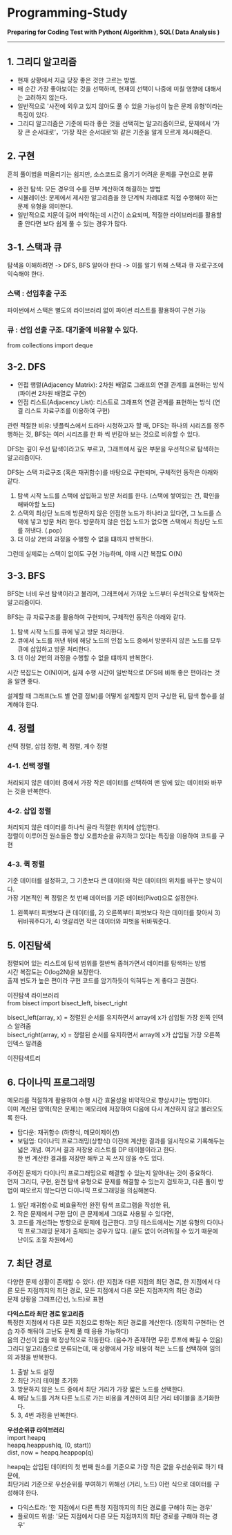 # Programming-Study
**Preparing for Coding Test with Python( Algorithm ), SQL( Data Analysis )**

---
## 1. 그리디 알고리즘
- 현재 상황에서 지금 당장 좋은 것만 고르는 방법.
- 매 순간 가장 좋아보이는 것을 선택하며, 현재의 선택이 나중에 미칠 영향에 대해서는 고려하지 않는다. 
- 일반적으로 '사전에 외우고 있지 않아도 풀 수 있을 가능성이 높은 문제 유형’이라는 특징이 있다.
- 그리디 알고리즘은 기준에 따라 좋은 것을 선택히는 알고리즘이므로, 문제에서 ‘가장 큰 순서대로’，‘가장 작은 순서대로’와 같은 기준을 알게 모르게 제시해준다. 

## 2. 구현
흔히 풀이법을 떠올리기는 쉽지만, 소스코드로 옮기기 어려운 문제를 구현으로 분류
- 완전 탐색: 모든 경우의 수를 전부 계산하여 해결하는 방법
- 시뮬레이션: 문제에서 제시한 알고리즘을 한 단계씩 차례대로 직접 수행해야 하는 문제 유형을 의미한다.
- 일반적으로 지문이 길어 파악하는데 시간이 소요되며, 적절한 라이브러리를 활용할 줄 안다면 보다 쉽게 풀 수 있는 경우가 많다.

## 3-1. 스택과 큐
탐색을 이해하려면 -> DFS, BFS 알아야 한다 -> 이를 알기 위해 스택과 큐 자료구조에 익숙해야 한다.
### 스택 : 선입후출 구조
파이썬에서 스택은 별도의 라이브러리 없이 파이썬 리스트를 활용하여 구현 가능

### 큐 : 선입 선출 구조. 대기줄에 비유할 수 있다.
from collections import deque

## 3-2. DFS
- 인접 행렬(Adjacency Matrix): 2차원 배열로 그래프의 연결 관계를 표현하는 방식 (파이썬 2차원 배열로 구현)
- 인접 리스트(Adjacency List): 리스트로 그래프의 연결 관계를 표현하는 방식 (연결 리스트 자료구조를 이용하여 구현)

관련 적절한 비유: 넷플릭스에서 드라마 시청하고자 할 때, DFS는 하나의 시리즈를 정주행하는 것, BFS는 여러 시리즈를 한 화 씩 번갈아 보는 것으로 비유할 수 있다.

DFS는 깊이 우선 탐색이라고도 부르고, 그래프에서 깊은 부분을 우선적으로 탐색하는 알고리즘이다.

DFS는 스택 자료구조 (혹은 재귀함수)를 바탕으로 구현되며, 구체적인 동작은 아래와 같다.
1. 탐색 시작 노드를 스택에 삽입하고 방문 처리를 한다. (스택에 쌓여있는 건, 확인을 해봐야할 노드)
2. 스택의 최상단 노드에 방문하지 않은 인접한 노드가 하나라고 있다면, 그 노드를 스택에 넣고 방문 처리 한다. 방문하지 않은 인접 노드가 없으면 스택에서 최상단 노드를 꺼낸다. (.pop)
3. 더 이상 2번의 과정을 수행할 수 없을 떄까지 반복한다.

그런데 실제로는 스택이 없이도 구현 가능하며, 이때 시간 복잡도 O(N)

## 3-3. BFS
BFS는 너비 우선 탐색이라고 불리며, 그래프에서 가까운 노드부터 우선적으로 탐색하는 알고리즘이다.

BFS는 큐 자료구조를 활용하여 구현되며, 구체적인 동작은 아래와 같다.
1. 탐색 시작 노드를 큐에 넣고 방문 처리한다.
2. 큐에서 노드를 꺼낸 뒤에 해당 노드의 인접 노드 중에서 방문하지 않은 노드를 모두 큐에 삽입하고 방문 처리한다.
3. 더 이상 2번의 과정을 수행할 수 없을 떄까지 반복한다.

시간 복잡도는 O(N)이며, 실제 수행 시간이 일반적으로 DFS에 비해 좋은 편이라는 것을 알면 좋다. <br>

설계할 때 그래프(노드 별 연결 정보)를 어떻게 설계할지 먼저 구상한 뒤, 탐색 함수를 설계해야 한다.

## 4. 정렬
선택 정렬, 삽입 정렬, 퀵 정렬, 계수 정렬

### 4-1. 선택 정렬
처리되지 않은 데이터 중에서 가장 작은 데이터를 선택하여 맨 앞에 있는 데이터와 바꾸는 것을 반복한다.

### 4-2. 삽입 정렬
처리되지 않은 데이터를 하나씩 골라 적절한 위치에 삽입한다. <br>
정렬이 이루어진 원소들은 항상 오름차순을 유지하고 있다는 특징을 이용하여 코드를 구현 <br>

### 4-3. 퀵 정렬
기준 데이터를 설정하고, 그 기준보다 큰 데이터와 작은 데이터의 위치를 바꾸는 방식이다. <br>
가장 기본적인 퀵 정렬은 첫 번째 데이터를 기준 데이터(Pivot)으로 설정한다. <br>
1) 왼쪽부터 피벗보다 큰 데이터를, 2) 오른쪽부터 피벗보다 작은 데이터를 찾아서 3) 뒤바꿔주다가, 4) 엇갈리면 작은 데이터와 피벗을 뒤바꿔준다. <br>

## 5. 이진탐색
정렬되어 있는 리스트에 탐색 범위를 절반씩 좁혀가면서 데이터를 탐색하는 방법 <br>
시간 복잡도는 O(log2N)을 보장한다. <br>
출제 빈도가 높은 편이라 구현 코드를 암기하듯이 익혀두는 게 좋다고 권한다. <br>

이진탐색 라이브러리 <br>
from bisect import bisect_left, bisect_right <br>

bisect_left(array, x) = 정렬된 순서를 유지하면서 array에 x가 삽입될 가장 왼쪽 인덱스 알려줌 <br>
bisect_right(array, x) = 정렬된 순서를 유지하면서 array에 x가 삽입될 가장 오른쪽 인덱스 알려줌 <br>

이진탐색트리

## 6. 다이나믹 프로그래밍
메모리를 적절하게 활용하여 수행 시간 효율성을 비약적으로 향상시키는 방법이다.  <br>
이미 계산된 영역(작은 문제)는 메모리에 저장하여 다음에 다시 계산하지 않고 불러오도록 한다. <br>

- 탑다운: 재귀함수 (하향식, 메모이제이션)
- 보텀업: 다이나믹 프로그래밍(상향식)
이전에 계산한 결과를 일시적으로 기록해두는 넓은 개념. 여기서 결과 저장용 리스트를 DP 테이블이라고 한다. <br>
한 번 계산한 결과를 저장만 해두고 꼭 쓰지 않을 수도 있다. <br>

주어진 문제가 다이나믹 프로그래밍으로 해결할 수 있는지 알아내는 것이 중요하다. <br>
먼저 그리디, 구현, 완전 탐색 유형으로 문제를 해결할 수 있는지 검토하고, 다른 풀이 방법이 떠오르지 않는다면 다이나믹 프로그래밍을 의심해본다. <br>
1. 일단 재귀함수로 비효율적인 완전 탐색 프로그램을 작성한 뒤, 
2. 작은 문제에서 구한 답이 큰 문제에세 그대로 사용될 수 있다면, 
3. 코드를 개선하는 방향으로 문제에 접근한다.
코딩 테스트에서는 기본 유형의 다이나믹 프로그래밍 문제가 출제되는 경우가 많다. (끝도 없이 어려워질 수 있기 때문에 난이도 조절 차원에서)

## 7. 최단 경로
다양한 문제 상황이 존재할 수 있다. (한 지점과 다른 지점의 최단 경로, 한 지점에서 다른 모든 지점까지의 최단 경로, 모든 지점에서 다른 모든 지점까지의 최단 경로) <br>
문제 상황을 그래프(간선, 노드)로 표현

**다익스트라 최단 경로 알고리즘** <br>
특정한 지점에서 다른 모든 지점으로 향하는 최단 경로를 계산한다. (정확히 구현하는 연습 자주 해둬야 고난도 문제 풀 때 응용 가능하다) <br>
음의 간선이 없을 때 정상적으로 작동한다. (음수가 존재하면 무한 루프에 빠질 수 있음)  <br>
그리디 알고리즘으로 분류되는데, 매 상황에서 가장 비용이 적은 노드를 선택하여 임의의 과정을 반복한다. <br>
1. 출발 노드 설정
2. 최단 거리 테이블 초기화
3. 방문하지 않은 노드 중에서 최단 거리가 가장 짧은 노드를 선택한다.
4. 해당 노드를 거쳐 다른 노드로 가는 비용을 계산하여 최단 거리 테이블을 초기화한다.
5. 3, 4번 과정을 반복한다.

**우선순위큐 라이브러리** <br>
import heapq <br>
heapq.heappush(q, (0, start)) <br>
dist, now = heapq.heappop(q) <br>

heapq는 삽입된 데이터의 첫 번째 원소를 기준으로 가장 작은 값을 우선순위로 하기 때문에,  <br>
최단거리 기준으로 우선순위를 부여하기 위해선 (거리, 노드) 이런 식으로 데이터를 구성해야 한다.

- 다익스트라: '한 지점에서 다른 특정 지점까지의 최단 경로를 구해야 히는 경우'
- 플로이드 워셜: '모든 지점에서 다른 모든 지점까지의 최단 경로를 구해야 하는 경우'
